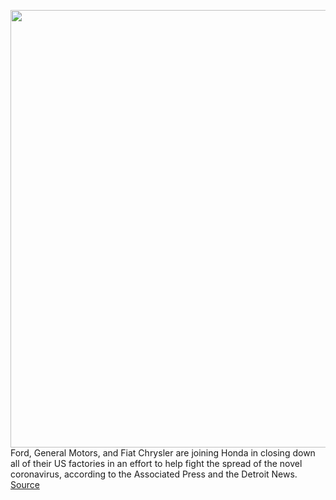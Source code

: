 <img src='https://cdn.vox-cdn.com/thumbor/CYGCvEzzzp5voMxyVRmqrbzQ07c=/0x0:3000x2000/1200x800/filters:focal(1260x760:1740x1240)/cdn.vox-cdn.com/uploads/chorus_image/image/66518030/1158050978.jpg.5.jpg' width='700px' /><br/>
Ford, General Motors, and Fiat Chrysler are joining Honda in closing down all of their US factories in an effort to help fight the spread of the novel coronavirus, according to the Associated Press and the Detroit News.
<a href='https://www.theverge.com/2020/3/18/21185015/honda-coronavirus-factory-shut-down-fiat-chrysler-ford-gm'> Source <a/>